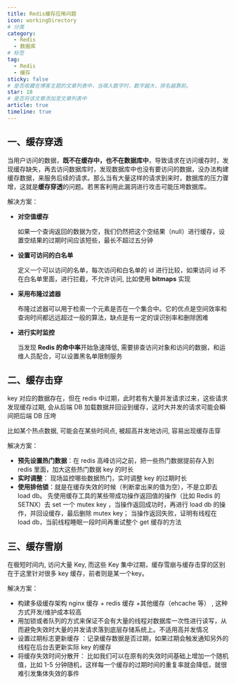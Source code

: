 ```yaml
---
title: Redis缓存应用问题
icon: workingDirectory
# 分类
category:
  - Redis
  - 数据库
# 标签
tag:
  - Redis
  - 缓存
sticky: false
# 是否收藏在博客主题的文章列表中，当填入数字时，数字越大，排名越靠前。
star: 18
# 是否将该文章添加至文章列表中
article: true
timeline: true
---
```

## 一、缓存穿透

当用户访问的数据，**既不在缓存中，也不在数据库中**，导致请求在访问缓存时，发现缓存缺失，再去访问数据库时，发现数据库中也没有要访问的数据，没办法构建缓存数据，来服务后续的请求。那么当有大量这样的请求到来时，数据库的压力骤增，这就是**缓存穿透**的问题。若黑客利用此漏洞进行攻击可能压垮数据库。

解决方案：

- **对空值缓存**

  如果一个查询返回的数据为空，我们仍然把这个空结果（null）进行缓存，设置空结果的过期时间应该短些，最长不超过五分钟
- **设置可访问的白名单**

  定义一个可以访问的名单，每次访问和白名单的 id 进行比较，如果访问 id 不在白名单里面，进行拦截，不允许访问, 比如使用 **bitmaps** 实现
- **采用布隆过滤器**

  布隆过滤器可以用于检索一个元素是否在一个集合中。它的优点是空间效率和查询时间都远远超过一般的算法，缺点是有一定的误识别率和删除困难
- **进行实时监控**

  当发现 **Redis 的命中率**开始急速降低, 需要排查访问对象和访问的数据，和运维人员配合，可以设置黑名单限制服务

## 二、缓存击穿

key 对应的数据存在，但在 redis 中过期，此时若有大量并发请求过来，这些请求发现缓存过期, 会从后端 DB 加载数据并回设到缓存，这时大并发的请求可能会瞬间把后端 DB 压垮

比如某个热点数据, 可能会在某些时间点, 被超高并发地访问, 容易出现缓存击穿

解决方案：

- **预先设置热门数据**：在 redis 高峰访问之前，把一些热门数据提前存入到 redis 里面，加大这些热门数据 key 的时长
- **实时调整**： 现场监控哪些数据热门，实时调整 key 的过期时长
- **使用排他锁**：就是在缓存失效的时候（判断拿出来的值为空），不是立即去 load db。 先使用缓存工具的某些带成功操作返回值的操作（比如 Redis 的 SETNX）去 set 一个 mutex key ，当操作返回成功时，再进行 load db 的操作，并回设缓存，最后删除 mutex key； 当操作返回失败，证明有线程在 load db，当前线程睡眠一段时间再重试整个 get 缓存的方法

## 三、缓存雪崩

在极短时间内, 访问大量 Key, 而这些 Key 集中过期，缓存雪崩与缓存击穿的区别在于这里针对很多 key 缓存，前者则是某一个key。

解决方案：

- 构建多级缓存架构 nginx 缓存 + redis 缓存 +其他缓存（ehcache 等） , 这种方式开发/维护成本较高
-  用加锁或者队列的方式来保证不会有大量的线程对数据库一次性进行读写，从而避免失效时大量的并发请求落到底层存储系统上。不适用高并发情况
-  设置过期标志更新缓存 ：记录缓存数据是否过期，如果过期会触发通知另外的线程在后台去更新实际 key 的缓存
-  将缓存失效时间分散开： 比如我们可以在原有的失效时间基础上增加一个随机值，比如 1-5 分钟随机，这样每一个缓存的过期时间的重复率就会降低，就很难引发集体失效的事件
